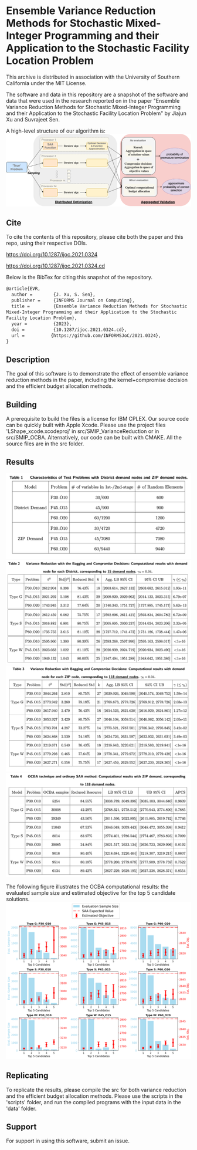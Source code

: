 # Ensemble Variance Reduction Methods for Stochastic Mixed-Integer Programming and their Application to the Stochastic Facility Location Problem

This archive is distributed in association with the University of Southern California under the MIT License.

The software and data in this repository are a snapshot of the software and data that were used in the research reported on in the paper "Ensemble Variance Reduction Methods for Stochastic Mixed-Integer Programming and their Application to the Stochastic Facility Location Problem" by Jiajun Xu and Suvrajeet Sen.

A high-level structure of our algorithm is:
![diagram](results/fig/diagram.png)

## Cite 
To cite the contents of this repository, please cite both the paper and this repo, using their respective DOIs.

https://doi.org/10.1287/ijoc.2021.0324

https://doi.org/10.1287/ijoc.2021.0324.cd

Below is the BibTex for citing this snapshot of the repository.
```
@article{EVR,
  author =        {J. Xu, S. Sen},
  publisher =     {INFORMS Journal on Computing},
  title =         {Ensemble Variance Reduction Methods for Stochastic Mixed-Integer Programming and their Application to the Stochastic Facility Location Problem},
  year =          {2023},
  doi =           {10.1287/ijoc.2021.0324.cd},
  url =          {https://github.com/INFORMSJoC/2021.0324},
}
```

## Description
The goal of this software is to demonstrate the effect of ensemble variance reduction methods in the paper, including the kernel+compromise decision and the efficient budget allocation methods.

## Building
A prerequisite to build the files is a license for IBM CPLEX. Our source code can be quickly built with Apple Xcode. Please use the project files 'LShape_xcode.xcodeproj' in src/SMIP_VarianceReduction or in src/SMIP_OCBA. Alternatively, our code can be built with CMAKE. All the source files are in the src folder.

## Results
![t1](results/fig/t1.png)
![t2](results/fig/t2.png)
![t3](results/fig/t3.png)
![t4](results/fig/t4.png)

The following figure illustrates the OCBA computational results: the evaluated sample size and estimated objective for the top 5 candidate solutions.
![figure2](results/fig/ocba.png)

## Replicating
To replicate the results, please compile the src for both variance reduction and the efficient budget allocation methods. Please use the scripts in the 'scripts' folder, and run the compiled programs with the input data in the 'data' folder.

## Support
For support in using this software, submit an issue.
